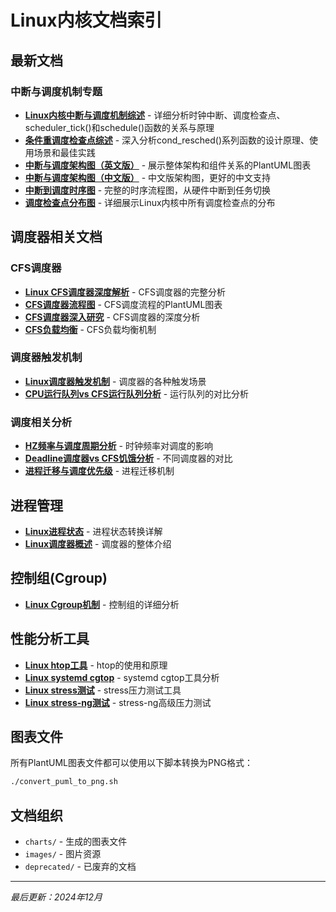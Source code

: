 # Linux内核文档索引

## 最新文档

### 中断与调度机制专题
- **[Linux内核中断与调度机制综述](interrupt_and_scheduling_overview.md)** - 详细分析时钟中断、调度检查点、scheduler_tick()和schedule()函数的关系与原理
- **[条件重调度检查点综述](conditional_reschedule_overview.md)** - 深入分析cond_resched()系列函数的设计原理、使用场景和最佳实践
- **[中断与调度架构图（英文版）](interrupt_scheduling_architecture.puml)** - 展示整体架构和组件关系的PlantUML图表
- **[中断与调度架构图（中文版）](interrupt_scheduling_architecture_cn.puml)** - 中文版架构图，更好的中文支持
- **[中断到调度时序图](interrupt_scheduling_sequence.puml)** - 完整的时序流程图，从硬件中断到任务切换
- **[调度检查点分布图](scheduling_checkpoints.puml)** - 详细展示Linux内核中所有调度检查点的分布

## 调度器相关文档

### CFS调度器
- **[Linux CFS调度器深度解析](linux_scheduler_cfs.md)** - CFS调度器的完整分析
- **[CFS调度器流程图](cfs_scheduler_flowchart.puml)** - CFS调度流程的PlantUML图表
- **[CFS调度器深入研究](deep_dive_into_cfs_scheduler.md)** - CFS调度器的深度分析
- **[CFS负载均衡](linux_scheduler_cfs_load_balance.md)** - CFS负载均衡机制

### 调度器触发机制
- **[Linux调度器触发机制](linux_scheduler_trigger.md)** - 调度器的各种触发场景
- **[CPU运行队列vs CFS运行队列分析](cpu_rq_vs_cfs_rq_analysis.md)** - 运行队列的对比分析

### 调度相关分析
- **[HZ频率与调度周期分析](hz_vs_scheduling_period_analysis.md)** - 时钟频率对调度的影响
- **[Deadline调度器vs CFS饥饿分析](deadline_vs_cfs_starvation_analysis.md)** - 不同调度器的对比
- **[进程迁移与调度优先级](migration_process_scheduling_priority.md)** - 进程迁移机制

## 进程管理
- **[Linux进程状态](linux_process_state.md)** - 进程状态转换详解
- **[Linux调度器概述](linux_scheduler.md)** - 调度器的整体介绍

## 控制组(Cgroup)
- **[Linux Cgroup机制](linux_cgroup.md)** - 控制组的详细分析

## 性能分析工具
- **[Linux htop工具](linux_htop.md)** - htop的使用和原理
- **[Linux systemd cgtop](linux_systemd_cgtop.md)** - systemd cgtop工具分析
- **[Linux stress测试](linux_stress.md)** - stress压力测试工具
- **[Linux stress-ng测试](linux_stress_ng.md)** - stress-ng高级压力测试

## 图表文件
所有PlantUML图表文件都可以使用以下脚本转换为PNG格式：
```bash
./convert_puml_to_png.sh
```

## 文档组织
- `charts/` - 生成的图表文件
- `images/` - 图片资源
- `deprecated/` - 已废弃的文档

---

*最后更新：2024年12月* 